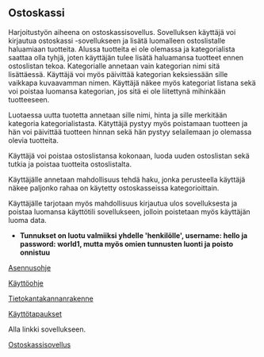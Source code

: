 ## Ostoskassi 
Harjoitustyön aiheena on ostoskassisovellus. Sovelluksen käyttäjä voi kirjautua ostoskassi -sovellukseen ja lisätä luomalleen ostoslistalle haluamiaan tuotteita. Alussa tuotteita ei ole olemassa ja kategorialista saattaa olla tyhjä, joten käyttäjän tulee lisätä haluamansa tuotteet ennen ostoslistan tekoa. Kategorialle annetaan vain kategorian nimi sitä lisättäessä. Käyttäjä voi myös päivittää kategorian keksiessään sille vaikkapa kuvaavamman nimen. Käyttäjä näkee myös kategoriat listana sekä voi poistaa luomansa kategorian, jos sitä ei ole liitettynä mihinkään tuotteeseen.

Luotaessa uutta tuotetta annetaan sille nimi, hinta ja sille merkitään kategoria kategorialistasta. Kätyttäjä pystyy myös poistamaan tuotteen ja hän voi päivittää tuotteen hinnan sekä hän pystyy selailemaan jo olemassa olevia tuotteita. 

Käyttäjä voi poistaa ostoslistansa kokonaan, luoda uuden ostoslistan sekä tutkia ja poistaa tuotteita ostoslistalta. 

Käyttäjälle annetaan mahdollisuus tehdä haku, jonka perusteella käyttäjä näkee paljonko rahaa on käytetty ostoskasseissa kategorioittain. 

Käyttäjälle tarjotaan myös mahdollisuus kirjautua ulos sovelluksesta ja poistaa luomansa käyttötili sovellukseen, jolloin poistetaan myös käyttäjän luoma data.


* **Tunnukset on luotu valmiiksi yhdelle 'henkilölle', username: hello ja password: world1, mutta myös omien tunnusten luonti ja poisto onnistuu** 

[Asennusohje](https://github.com/outisa/Ostoskassi/blob/master/documentation/Asennusohje.md)

[Käyttöohje](https://github.com/outisa/Ostoskassi/blob/master/documentation/k%C3%A4ytt%C3%B6ohje.md)

[Tietokantakannanrakenne](https://github.com/outisa/Ostoskassi/blob/master/documentation/Tietokannanrakenne.md)

[Käyttötapaukset](https://github.com/outisa/Ostoskassi/blob/master/documentation/K%C3%A4ytt%C3%B6tapaukset.md)


Alla linkki sovellukseen.

[Ostoskassisovellus](https://ostoskassi-tsoha.herokuapp.com)


